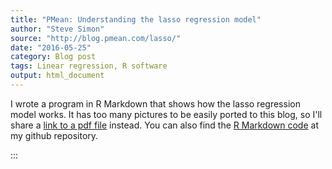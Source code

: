 ```yaml
---
title: "PMean: Understanding the lasso regression model"
author: "Steve Simon"
source: "http://blog.pmean.com/lasso/"
date: "2016-05-25"
category: Blog post
tags: Linear regression, R software
output: html_document
---
```


I wrote a program in R Markdown that shows how the lasso regression
model works. It has too many pictures to be easily ported to this blog,
so I'll share a [link to a pdf
file](http://www.pmean.com/16/images/lasso.pdf) instead. You can also
find the [R Markdown code](https://github.com/pmean/understanding-lasso)
at my github repository.

<!---more--->


:::

